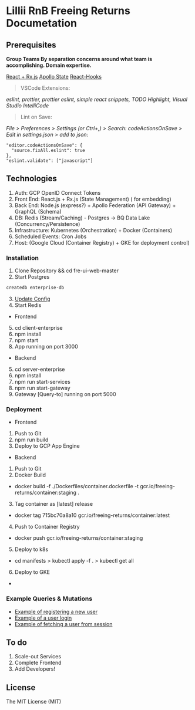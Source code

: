 # Lillii RnB Freeing Returns Documetation

## Prerequisites
**Group Teams By separation concerns around what team is accomplishing. Domain expertise.**

[React + Rx.js](https://www.netguru.com/blog/react-rxjs)
[Apollo State](https://www.apollographql.com/blog/apollo-client/caching/local-state-management-with-reactive-variables/)
[React-Hooks](https://reactjs.org/docs/react-component.html)

> VSCode Extensions:

*eslint, prettier, prettier eslint, simple react snippets,
TODO Highlight, Visual Studio IntelliCode*

> Lint on Save:

*File > Preferences > Settings (or Ctrl+,) > Search: codeActionsOnSave > Edit in settings.json > add to json:*
```
"editor.codeActionsOnSave": {
  "source.fixAll.eslint": true
},
"eslint.validate": ["javascript"]
```

## Technologies

1. Auth: GCP OpenID Connect Tokens
2. Front End: React.js + Rx.js (State Management) (<embed> for embedding)
3. Back End: Node.js (express?) + Apollo Federation (API Gateway) + GraphQL (Schema)
4. DB: Redis (Stream/Caching) - Postgres -> BQ Data Lake (Concurrency/Persistence)
5. Infrastructure: Kubernetes (Orchestration) + Docker (Containers) 
6. Scheduled Events: Cron Jobs
7. Host: (Google Cloud (Container Registry) + GKE for deployment control)


### Installation
1. Clone Repository && cd fre-ui-web-master
2. Start Postgres
```bash
createdb enterprise-db
```
3. [Update Config](server-enterprise/ormconfig.json)
4. Start Redis

- Frontend
5. cd client-enterprise
6. npm install
7. npm start
8. App running on port 3000

- Backend
5. cd server-enterprise
6. npm install
7. npm run start-services
8. npm run start-gateway
9. Gateway [Query-to] running on port 5000

### Deployment
- Frontend
1. Push to Git
2. npm run build
3. Deploy to GCP App Engine

- Backend
1. Push to Git
2. Docker Build
- docker build -f ./Dockerfiles/container.dockerfile -t gcr.io/freeing-returns/container:staging .
3. Tag container as [latest] release
- docker tag 715bc70a8a10 gcr.io/freeing-returns/container:latest
4. Push to Container Registry
- docker push gcr.io/freeing-returns/container:staging
5. Deploy to k8s
- cd manifests > kubectl apply -f . > kubectl get all
6. Deploy to GKE
- 

### Example Queries & Mutations

- [Example of registering a new user](server-enterprise/src/loginContainer/modules/register/example-register.md)
- [Example of a user login](server-enterprise/src/loginContainer/modules/login/example-login.md)
- [Example of fetching a user from session](server-enterprise/src/loginContainer/modules/session/README.md)

## To do

1. Scale-out Services
2. Complete Frontend
3. Add Developers!

## License

The MIT License (MIT)

